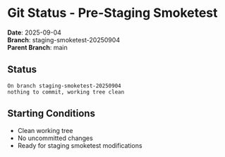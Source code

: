# Git Status - Pre-Staging Smoketest

**Date**: 2025-09-04  
**Branch**: staging-smoketest-20250904  
**Parent Branch**: main

## Status
```
On branch staging-smoketest-20250904
nothing to commit, working tree clean
```

## Starting Conditions
- Clean working tree
- No uncommitted changes
- Ready for staging smoketest modifications
